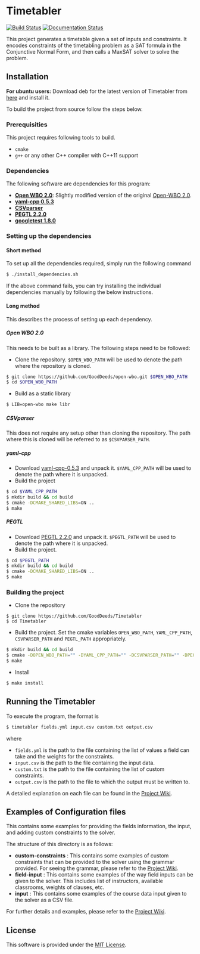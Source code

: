 # Timetabler

[![Build Status](https://travis-ci.com/GoodDeeds/Timetabler.svg?branch=development)](https://travis-ci.com/GoodDeeds/Timetabler)
[![Documentation Status](https://readthedocs.org/projects/timetabler/badge/?version=development)](https://timetabler.readthedocs.io/en/development/?badge=development)

This project generates a timetable given a set of inputs and constraints. It encodes constraints of the timetabling problem as a SAT formula in the Conjunctive Normal Form, and then calls a MaxSAT solver to solve the problem.

## Installation

**For ubuntu users:** Download deb for the latest version of Timetabler from [here](https://github.com/GoodDeeds/Timetabler/releases) and install it.

To build the project from source follow the steps below.

### Prerequisities

This project requires following tools to build.
* `cmake`
* `g++` or any other C++ compiler with C++11 support

### Dependencies

The following software are dependencies for this program:
* [**Open WBO 2.0**](https://github.com/GoodDeeds/open-wbo): Slightly modified version of the original [Open-WBO 2.0](https://github.com/sat-group/open-wbo/tree/f193a3bd802551b13d6424bc1baba6ad35ec6ba6).
* [**yaml-cpp 0.5.3**](https://github.com/jbeder/yaml-cpp/releases/tag/yaml-cpp-0.5.3)
* [**CSVparser**](https://github.com/MyBoon/CSVparser/tree/540e3e2f46b77ea8178f90910a165695cbb6cc12)
* [**PEGTL 2.2.0**](https://github.com/taocpp/PEGTL/releases/tag/2.2.0)
* [**googletest 1.8.0**](https://github.com/google/googletest/releases/tag/release-1.8.0)

### Setting up the dependencies

#### Short method

To set up all the dependencies required, simply run the following command
```bash
$ ./install_dependencies.sh
```
If the above command fails, you can try installing the individual dependencies manually by following the below instructions.

#### Long method

This describes the process of setting up each dependency.

##### Open WBO 2.0 

This needs to be built as a library. The following steps need to be followed:
* Clone the repository. `$OPEN_WBO_PATH` will be used to denote the path where the repository is cloned.
```bash
$ git clone https://github.com/GoodDeeds/open-wbo.git $OPEN_WBO_PATH
$ cd $OPEN_WBO_PATH
```
* Build as a static library
```bash
$ LIB=open-wbo make libr
```

##### CSVparser

This does not require any setup other than cloning the repository. The path where this is cloned will be referred to as `$CSVPARSER_PATH`.

##### yaml-cpp

* Download [yaml-cpp-0.5.3](https://github.com/jbeder/yaml-cpp/archive/yaml-cpp-0.5.3.tar.gz) and unpack it. `$YAML_CPP_PATH` will be used to denote the path where it is unpacked.
* Build the project
```bash
$ cd $YAML_CPP_PATH
$ mkdir build && cd build
$ cmake -DCMAKE_SHARED_LIBS=ON ..
$ make
```

##### PEGTL

* Download [PEGTL 2.2.0](https://github.com/taocpp/PEGTL/archive/2.2.0.tar.gz) and unpack it. `$PEGTL_PATH` will be used to denote the path where it is unpacked.
* Build the project.
```bash
$ cd $PEGTL_PATH
$ mkdir build && cd build
$ cmake -DCMAKE_SHARED_LIBS=ON ..
$ make
```

### Building the project

* Clone the repository
```
$ git clone https://github.com/GoodDeeds/Timetabler
$ cd Timetabler
```
* Build the project. Set the cmake variables `OPEN_WBO_PATH`, `YAML_CPP_PATH`, `CSVPARSER_PATH` and `PEGTL_PATH` appropriately.
```bash
$ mkdir build && cd build
$ cmake -DOPEN_WBO_PATH="" -DYAML_CPP_PATH="" -DCSVPARSER_PATH="" -DPEGTL_PATH="" ..
$ make
```
* Install
```bash
$ make install
```

## Running the Timetabler
To execute the program, the format is
```bash
$ timetabler fields.yml input.csv custom.txt output.csv
```
where
* `fields.yml` is the path to the file containing the list of values a field can take and the weights for the constraints.
* `input.csv` is the path to the file containing the input data.
* `custom.txt` is the path to the file containing the list of custom constraints.
* `output.csv` is the path to the file to which the output must be written to.

A detailed explanation on each file can be found in the [Project Wiki](https://github.com/GoodDeeds/Timetabler/wiki).

## Examples of Configuration files

This contains some examples for providing the fields information, the input, and adding custom constraints to the solver.

The structure of this directory is as follows:
* **custom-constraints** : 
This contains some examples of custom constraints that can be provided to the solver using the grammar provided. For seeing the grammar, please refer to the [Project Wiki](https://github.com/GoodDeeds/Timetabler/wiki).
* **field-input** : 
This contains some examples of the way field inputs can be given to the solver. This includes list of instructors, available classrooms, weights of clauses, etc.
* **input** : 
This contains some examples of the course data input given to the solver as a CSV file.

For further details and examples, please refer to the [Project Wiki](https://github.com/GoodDeeds/Timetabler/wiki).

## License

This software is provided under the [MIT License](LICENSE).
